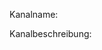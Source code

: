 Kanalname:

Kanalbeschreibung:

<!-- Dessi was born in Germany and grew up speaking Germany -->
<!-- Jagdgebrauchshundverband e.V.: https://jghv.de/ -->
<!-- Laika-Club e.V.: https://www.laika-club.de/ -->
